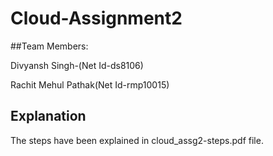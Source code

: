 # Cloud-Assignment2

##Team Members:

Divyansh Singh-(Net Id-ds8106)

Rachit Mehul Pathak(Net Id-rmp10015)

## Explanation

The steps have been explained in cloud_assg2-steps.pdf file.
